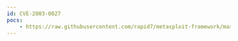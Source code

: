 ```yaml
---
id: CVE-2003-0027
pocs:
    - https://raw.githubusercontent.com/rapid7/metasploit-framework/master/modules/auxiliary/admin/sunrpc/solaris_kcms_readfile.rb
---
```

